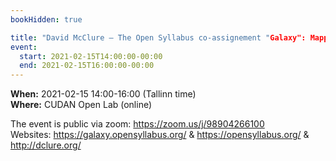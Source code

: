 ```yaml
---
bookHidden: true

title: "David McClure – The Open Syllabus co-assignement "Galaxy": Mapping embeddings and diciplines"
event:
  start: 2021-02-15T14:00:00-00:00
  end: 2021-02-15T16:00:00-00:00
---
```


**When:** 2021-02-15 14:00-16:00 (Tallinn time)  
**Where:** CUDAN Open Lab (online)  

The event is public via zoom: https://zoom.us/j/98904266100  
Websites: https://galaxy.opensyllabus.org/ & https://opensyllabus.org/ & http://dclure.org/
